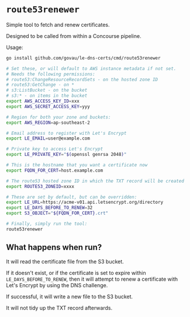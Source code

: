 # `route53renewer`

Simple tool to fetch and renew certificates.

Designed to be called from within a Concourse pipeline.

Usage:

```bash
go install github.com/govau/le-dns-certs/cmd/route53renewer

# Set these, or will default to AWS instance metadata if not set.
# Needs the following permissions:
# route53:ChangeResourceRecordSets - on the hosted zone ID
# route53:GetChange - on *
# s3:ListBucket - on the bucket
# s3:* - on items in the bucket
export AWS_ACCESS_KEY_ID=xxx
export AWS_SECRET_ACCESS_KEY=yyy

# Region for both your zone and buckets:
export AWS_REGION=ap-southeast-2

# Email address to register with Let's Encrypt
export LE_EMAIL=user@example.com

# Private key to access Let's Encrypt
export LE_PRIVATE_KEY="$(openssl genrsa 2048)"

# This is the hostname that you want a certificate now
export FQDN_FOR_CERT=host.example.com

# The route53 hosted zone ID in which the TXT record will be created
export ROUTE53_ZONEID=xxxx

# These are set by default, but can be overridden:
export LE_URL=https://acme-v01.api.letsencrypt.org/directory
export LE_DAYS_BEFORE_TO_RENEW=32
export S3_OBJECT="${FQDN_FOR_CERT}.crt"

# Finally, simply run the tool:
route53renewer
```

## What happens when run?

It will read the certificate file from the S3 bucket.

If it doesn't exist, or if the certificate is set to expire within `LE_DAYS_BEFORE_TO_RENEW`, then it will attempt to renew a certificate with Let's Encrypt by using the DNS challenge.

If successful, it will write a new file to the S3 bucket.

It will not tidy up the TXT record afterwards.
